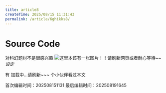 ```yaml
---
title: article8
createTime: 2025/08/15 11:31:43
permalink: /article/6ghikks8/
---
```

# Source Code
对科幻题材不是很感兴趣
![这里本该有一张图片！！请刷新网页或者耐心等待~~](/public/images/SourceCode.png)
*设定*

有 <span id="busuanzi_page_pv">加载中...请刷新~~~</span> 个小伙伴看过本文


<!-- 文章编辑时间信息 -->
首次编辑时间：202508151131
最后编辑时间：202508191645
<!-- 编辑时间信息结束 -->